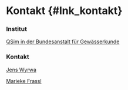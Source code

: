 Kontakt {#lnk_kontakt}
=========

### Institut

[QSim in der Bundesanstalt für Gewässerkunde](https://www.bafg.de/DE/08_Ref/U2/01_mikrobiologie/QSIM/qsim_node.html)


### Kontakt

[Jens Wyrwa](http://www.bafg.de/DE/08_Ref/U2/05_Mitarbeiter/wyrwa_j/wyrwa_node.html) 

[Marieke Frassl](https://www.bafg.de/DE/08_Ref/U2/05_Mitarbeiter/frassl_m/frassl_node.html)

